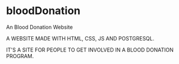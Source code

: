 # bloodDonation
An Blood Donation Website

A WEBSITE MADE WITH HTML, CSS, JS AND POSTGRESQL. 

IT'S A SITE FOR PEOPLE TO GET  INVOLVED IN A BLOOD DONATION PROGRAM.
